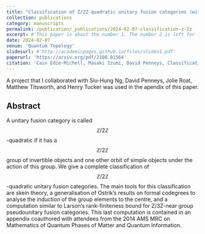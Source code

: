 ```yaml
---
title: "Classification of Z/2Z-quadratic unitary fusion categories (with an appendix by Ryan Johnson, Siu-Hung Ng, David Penneys, Jolie Roat, Matthew Titsworth, and Henry Tucker)"
collection: publications
category: manuscripts
permalink: /publication/_publications/2024-02-07-classification-z-2z
excerpt: #'This paper is about the number 1. The number 2 is left for future work.'
date: 2024-02-07
venue: 'Quantum Topology'
slidesurl: #'http://academicpages.github.io/files/slides1.pdf'
paperurl: 'https://arxiv.org/pdf/2108.01564'
citation: 'Cain Edie-Michell, Masaki Izumi, David Penneys, Classification of Z/2Z-quadratic unitary fusion categories (with an appendix by Ryan Johnson, Siu-Hung Ng, David Penneys, Jolie Roat, Matthew Titsworth, and Henry Tucker). Quantum Topol. (2024), published online first'
---
```


A project that I collaborated with Siu-Hung Ng, David Penneys, Jolie Roat, Matthew Titsworth, and Henry Tucker was used in the apendix of this paper.

## Abstract

A unitary fusion category is called $$\mathbb{Z}/2\mathbb{Z}$$-quadratic if it has a $$\mathbb{Z}/2\mathbb{Z}$$ group of invertible objects and one other orbit of simple objects under the action of this group. We give a complete classification of $$\mathbb{Z}/2\mathbb{Z}$$-quadratic unitary fusion categories. The main tools for this classification are skein theory, a generalisation of Ostrik’s results on formal codegrees to analyse the induction of the group elements to the centre, and a computation similar to Larson’s rank-finiteness bound for Z/3Z-near group pseudounitary fusion categories. This last computation is contained in an appendix coauthored with attendees from the 2014 AMS MRC on Mathematics of Quantum Phases of Matter and Quantum Information.